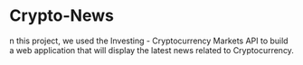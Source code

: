 # Crypto-News
n this project, we used the Investing - Cryptocurrency Markets API to build a web application that will display the latest news related to Cryptocurrency.
